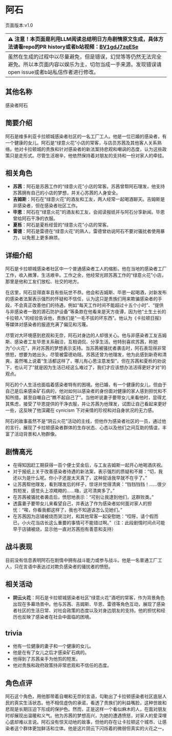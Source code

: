 # 阿石
页面版本:v1.0
 

| :warning: 注意！本页面是利用LLM阅读总结明日方舟剧情原文生成，具体方法请看repo的PR history或者b站视频：[BV1gdJ7zqESe](https://www.bilibili.com/video/BV1gdJ7zqESe/)         |
|:----------------------------|
| 虽然在生成的过程中以尽量避免，但是错误，幻觉等等仍然无法完全避免。所以本页面内容以娱乐为主，切勿当成一手来源。发现错误请open issue或者b站私信作者进行修改。|



## 其他名称
感染者阿石
## 简要介绍
阿石是维多利亚卡拉顿城感染者社区的一名工厂工人。他是一位已婚的感染者，有一个健康的女儿。阿石是“绿意火花”小店的常客，与店员苏茜及其他客人关系熟络。他对卡拉顿城的贵族和针对感染者的新法案持悲观和嘲讽的态度，认为这些政策只是走形式。尽管生活艰辛，他依然保持着对朋友的支持和一份对家人的牵挂。
## 相关角色
-   **苏茜**：阿石是苏茜工作的“绿意火花”小店的常客。苏茜曾帮阿石理发，他支持苏茜拥有自己的小店的梦想，并关心苏茜的人身安全。
-   **吉姆斯**：阿石在“绿意火花”的酒友和工友，两人经常一起喝酒聊天。吉姆斯是非感染者，但在感染者社区工作。
-   **毕恩**：阿石在“绿意火花”的酒友和工友，会阅读报纸并与阿石分享新闻。毕恩曾给阿石干净的衣服。
-   **夏栎**：阿石是夏栎经营的“绿意火花”小店的常客。
-   **雷德**：阿石是雷德在“绿意火花”的熟人，雷德曾劝说阿石不要对骚扰者使用暴力，以免惹上更多麻烦。
## 详细介绍
阿石是卡拉顿城感染者社区中一个普通感染者工人的缩影。他在当地的感染者工厂工作，收入微薄，生活艰辛。工作之余，他经常光顾苏茜工作的“绿意火花”小店，那里是他和工友们放松、社交的地方。

在店里，阿石显得直率且有些玩世不恭。他会和吉姆斯、毕恩一起喝酒，对新发布的感染者法案表示强烈的怀疑和不信任，认为这只是贵族们用来欺骗感染者的手段，不会真正改善他们的待遇，例如“每天工作时间不能超过十五个小时”、“提供与非感染者一致的源石防护设备”等条款在他看来是天方夜谭，因为他“土生土长的卡拉顿人”的经验告诉他，贵族们是“一毛不拔的坏东西”。他认为《卡拉顿日报》等媒体对感染者的报道充满了偏见和污蔑。

尽管对大环境感到悲观和无奈，阿石对身边的人却很关心。他与非感染者工友吉姆斯、感染者工友毕恩关系融洽，互相调侃、分享生活。他特别喜欢苏茜，称她为“小火花”，并对苏茜的梦想表示支持。当苏茜被骚扰者袭击时，阿石表现得非常愤怒，想要为她出头，尽管被雷德劝阻。苏茜还曾为他理发，他为此感到新奇和清爽，虽然嘴上说着“生活都这样了，哪儿有心思注意发型”，但在苏茜和夏栎的劝说下，也认可了“就是因为生活已经这么难过了，我们才应该想办法活得更好才对”的观点。

阿石的个人生活也面临着感染者特有的困境。他已婚，有一个健康的女儿，但由于自己是后来感染矿石病的，他对如何以感染者的身份面对健康的家人感到担忧和不知所措，甚至自嘲自己“瞧不起自己了”。当他听说妻子要带女儿来看他时，显得尤其焦虑，接受了毕恩提供的干净衣服，并让苏茜为他理发，试图让自己看起来更好一些，这反映了他深藏在 cynicism 下对亲情的珍视和对自身状况的无力感。

阿石的故事虽然不是“阴云火花”活动的主线，但他作为感染者社区的一员，通过他的言行，展现了卡拉顿感染者群体的生存状态、心态以及他们之间互助的情谊，丰富了活动背景和人物群像。
## 剧情高光
- 在得知因赶工期获得一百个便士奖金后，与工友吉姆斯一起开心地喝酒庆祝。
- 对于报纸上关于改善感染者待遇的新法案，表示强烈的质疑和不屑：“切，我还以为是什么呢。你小子还是太天真了，这种屁话我早就不在乎了。”
- 让苏茜帮他理发，看到理发后的样子，惊讶并觉得清爽：“铛铛铛铛！......很少剪短发，感觉头上凉飕飕的......嗨，这可清爽多了。”
- 在苏茜被骚扰者袭击后，愤怒地表示：“可别让我逮到他们，这群败类。”
- 透露妻子要带女儿来看望自己，并表达了作为感染者如何面对家人的担忧：“唉，你看我都这样了，我也不知道该怎么见她们。”
- 在苏茜因为店铺被烧而哭泣时，和其他常客一起安慰她：“哎呀，请个假而已，小火花当店长这么重要的事情可不能错过啊。”（注：此段剧情时间点可能早于店铺被烧，显示他一直对苏茜抱有善意和支持）
## 战斗表现
目前没有信息表明阿石在剧情中拥有战斗能力或参与战斗。他是一名普通工厂工人，只在言语中表达过对欺负感染者的骚扰者的愤怒。
## 相关活动
-   **阴云火花**：阿石是卡拉顿城感染者社区“绿意火花”酒吧的常客，作为背景角色出现在多幕场景中。他与苏茜、吉姆斯、毕恩、雷德等角色互动，展现了感染者社区的生活日常、对社会政策的态度以及对身边朋友的支持。他的担忧和经历也反映了感染者在社会中面临的困境。
## trivia
- 他有一位健康的妻子和一个健康的女儿。
- 他是在有了女儿之后才感染矿石病的。
- 他得到了苏茜亲手为他剪的短发。
- 他对贵族和政府政策持非常悲观和不信任的态度。
## 角色点评
阿石这个角色，用他那带着自嘲和无奈的言语，勾勒出了卡拉顿感染者社区底层人民的真实生活状态。他不相信虚伪的承诺，看透了贵族们的利益嘴脸，这种世故和悲观是长期压迫下形成的保护色。然而，正是这样一个看似麻木的人，在面对朋友时却展现出温暖和义气。他为苏茜的梦想高兴，为她的遭遇愤怒，对家人的爱深埋心底却难以言说。阿石没有惊天动地的故事，但他的存在让卡拉顿这个城市、让感染者这个群体更加鲜活和立体。他是这片阴云下闪烁着的微弱但真实的火花之一。